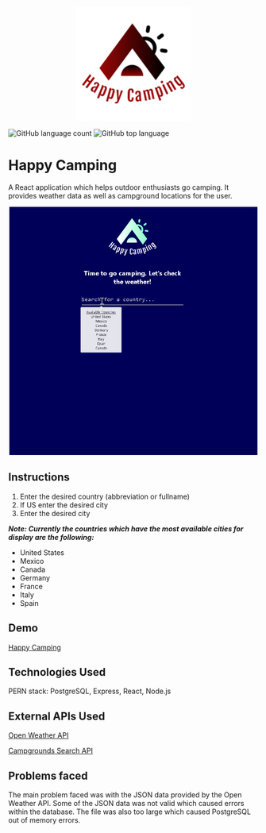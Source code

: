 <p align="center">
  <img width="230" height="230" src="client/public/logo2.png">
</p>

![GitHub language count](https://img.shields.io/github/languages/count/DavidHuerta11/happy-camping?style=flat-square)
![GitHub top language](https://img.shields.io/github/languages/top/DavidHuerta11/happy-camping?color=yellow&logo=javascript&style=flat-square)

# Happy Camping

A React application which helps outdoor enthusiasts go camping. 
It provides weather data as well as campground locations for the user.

<p align="center">
 <img width="500" height="500" src="client/src/img/Happy_Camping_Gif.gif">
</p>

## Instructions

1. Enter the desired country (abbreviation or fullname)
2. If US enter the desired city
3. Enter the desired city

***Note: Currently the countries which have the most available cities for display are the following:***
- United States
- Mexico
- Canada
- Germany
- France
- Italy
- Spain

## Demo

[Happy Camping](https://happy-camping.herokuapp.com/)

## Technologies Used

PERN stack: PostgreSQL, Express, React, Node.js

## External APIs Used

[Open Weather API](https://openweathermap.org/api)

[Campgrounds Search API](https://developer.active.com/docs/read/Campground_Search_API)

## Problems faced
 
The main problem faced was with the JSON data provided by the Open Weather API. Some of the JSON data was not valid which caused errors within the database. The file was also too large which caused PostgreSQL out of memory errors.



